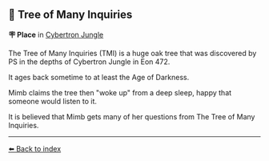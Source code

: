 ## 🌳 Tree of Many Inquiries

**🪧 Place** in [Cybertron Jungle](https://zeithalt.github.io/r/cybertron_jungle.html)

The Tree of Many Inquiries (TMI) is a huge oak tree that was discovered by PS in the depths of Cybertron Jungle in Eon 472.

It ages back sometime to at least the Age of Darkness.

Mimb claims the tree then "woke up" from a deep sleep, happy that someone would listen to it.

It is believed that Mimb gets many of her questions from The Tree of Many Inquiries.


----------
[⬅️ Back to index](/index.md#64c0_s)